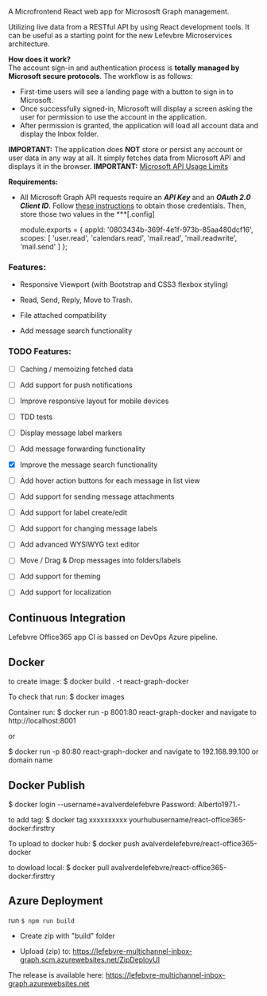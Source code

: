 A Microfrontend React web app for Micrososft Graph management.

Utilizing live data from a RESTful API by using React development tools. It can be useful as a starting point for the new Lefevbre Microservices architecture.

**How does it work?**  
The account sign-in and authentication process is **totally managed by Microsoft secure protocols**.  The workflow is as follows:

 - First-time users will see a landing page with a button to sign in to
   Microsoft.
 - Once successfully signed-in, Microsoft will display a screen asking the
   user for permission to use the account in the application.
  - After permission is granted, the application will load all account data and display the Inbox folder.

**IMPORTANT:** The application does **NOT** store or persist any account or user data in any way at all. It simply fetches data from Microsoft API and displays it in the browser.
**IMPORTANT:** [Microsoft API Usage Limits](https://docs.microsoft.com/es-es/graph/throttling)

**Requirements:**  

- All Microsoft Graph API requests require an ***API Key*** and an ***OAuth 2.0 Client ID***. Follow [these instructions](https://apps.dev.microsoft.com/) to obtain those credentials. Then, store those two values in the ***[.config]

	module.exports = {
    appId: '0803434b-369f-4e1f-973b-85aa480dcf16',
    scopes: [
        'user.read',
        'calendars.read',
        'mail.read',
        'mail.readwrite',
        'mail.send'
    ]
};
 
### Features:

- Responsive Viewport (with Bootstrap and CSS3 flexbox styling)

- Read, Send, Reply, Move to Trash.
- File attached compatibility
- Add message search functionality
  

### TODO Features:

- [ ] Caching / memoizing fetched data 

- [ ] Add support for push notifications

- [ ] Improve responsive layout for mobile devices

- [ ] TDD tests

- [ ] Display message label markers

- [ ] Add message forwarding functionality

- [x] Improve the message search functionality

- [ ] Add hover action buttons for each message in list view

- [ ] Add support for sending message attachments

- [ ] Add support for label create/edit

- [ ] Add support for changing message labels

- [ ] Add advanced WYSIWYG text editor

- [ ] Move / Drag & Drop messages into folders/labels

- [ ] Add support for theming

- [ ] Add support for localization


## Continuous Integration

Lefebvre Office365 app CI is bassed on DevOps Azure pipeline.

## Docker

to create image:
$ docker build . -t react-graph-docker

To check that run:
$ docker images

Container run:
$ docker run -p 8001:80 react-graph-docker and navigate to http://localhost:8001

or

$ docker run -p 80:80 react-graph-docker and navigate to 192.168.99.100 or domain name

## Docker Publish

$ docker login --username=avalverdelefebvre 
Password: Alberto1971.-

to add tag:
$ docker tag xxxxxxxxxx yourhubusername/react-office365-docker:firsttry

To upload to docker hub:
$ docker push avalverdelefebvre/react-office365-docker

to dowload local:
$ docker pull avalverdelefebvre/react-office365-docker:firsttry


## Azure Deployment

run `$ npm run build`

- Create zip with "build" folder

- Upload (zip) to:  https://lefebvre-multichannel-inbox-graph.scm.azurewebsites.net/ZipDeployUI

The release is available here:
https://lefebvre-multichannel-inbox-graph.azurewebsites.net